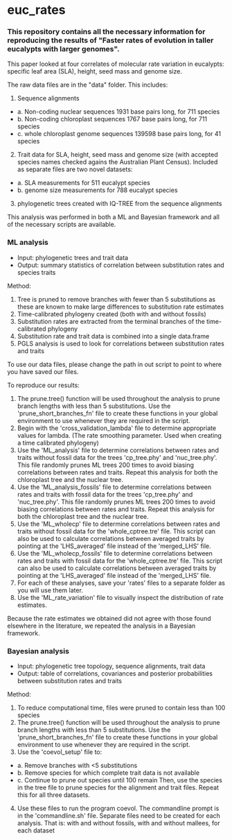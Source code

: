 # euc_rates

### This repository contains all the necessary information for reproducing the results of "Faster rates of evolution in taller eucalypts with larger genomes". 

This paper looked at four correlates of molecular rate variation in eucalypts: specific leaf area (SLA), height, seed mass and genome size.

The raw data files are in the "data" folder. This includes:

1. Sequence alignments 
- a. Non-coding nuclear sequences 1931 base pairs long, for 711 species
- b. Non-coding chloroplast sequences 1767 base pairs long, for 711 species
- c. whole chloroplast genome sequences 139598 base pairs long, for 41 species

2. Trait data for SLA, height, seed mass and genome size (with accepted species names checked agains the Australian Plant Census). Included as separate files are two novel datasets:
- a. SLA measurements for 511 eucalypt species
- b. genome size measurements for 788 eucalypt species

3. phylogenetic trees created with IQ-TREE from the sequence alignments

This analysis was performed in both a ML and Bayesian framework and all of the necessary scripts are available.

### ML analysis
- Input: phylogenetic trees and trait data
- Output: summary statistics of correlation between substitution rates and species traits

Method:
1. Tree is pruned to remove branches with fewer than 5 substitutions as these are known to make large differences to substitution rate estimates
2. Time-calibrated phylogeny created (both with and without fossils)
3. Substitution rates are extracted from the terminal branches of the time-calibrated phylogeny
4. Substitution rate and trait data is combined into a single data.frame
5. PGLS analysis is used to look for correlations between substitution rates and traits

To use our data files, please change the path in out script to point to where you have saved our files.

To reproduce our results:
1. The prune.tree() function will be used throughout the analysis to prune branch lengths with less than 5 substitutions. Use the 'prune_short_branches_fn' file to create these functions in your global environment to use whenever they are required in the script.
2. Begin with the 'cross_validation_lambda' file to determine appropriate values for lambda. (The rate smoothing parameter. Used when creating a time calibrated phylogeny)
3. Use the 'ML_analysis' file to determine correlations between rates and traits without fossil data for the trees 'cp_tree.phy' and 'nuc_tree.phy'. This file randomly prunes ML trees 200 times to avoid biasing correlations between rates and traits. Repeat this analysis for both the chloroplast tree and the nuclear tree.
4. Use the 'ML_analysis_fossils' file to determine correlations between rates and traits with fossil data for the trees 'cp_tree.phy' and 'nuc_tree.phy'. This file randomly prunes ML trees 200 times to avoid biasing correlations between rates and traits. Repeat this analysis for both the chloroplast tree and the nuclear tree.
5. Use the 'ML_wholecp' file to determine correlations between rates and traits without fossil data for the 'whole_cptree.tre' file. This script can also be used to calculate correlations between averaged traits by pointing at the 'LHS_averaged' file instead of the 'merged_LHS' file.
6. Use the 'ML_wholecp_fossils' file to determine correlations between rates and traits with fossil data for the 'whole_cptree.tre' file. This script can also be used to calculate correlations between averaged traits by pointing at the 'LHS_averaged' file instead of the 'merged_LHS' file. 
7. For each of these analyses, save your 'rates' files to a separate folder as you will use them later.
8. Use the 'ML_rate_variation' file to visually inspect the distribution of rate estimates. 

Because the rate estimates we obtained did not agree with those found elsewhere in the literature, we repeated the analysis in a Bayesian framework.

### Bayesian analysis
- Input: phylogenetic tree topology, sequence alignments, trait data
- Output: table of correlations, covariances and posterior probabilities between substitution rates and traits

Method:
1. To reduce computational time, files were pruned to contain less than 100 species
2. The prune.tree() function will be used throughout the analysis to prune branch lengths with less than 5 substitutions. Use the 'prune_short_branches_fn' file to create these functions in your global environment to use whenever they are required in the script.
3. Use the 'coevol_setup' file to:
- a. Remove branches with <5 substitutions
- b. Remove species for which complete trait data is not available
- c. Continue to prune out species until 100 remain
Then, use the species in the tree file to prune species for the alignment and trait files. Repeat this for all three datasets.
4. Use these files to run the program coevol. The commandline prompt is in the 'commandline.sh' file. Separate files need to be created for each analysis. That is: with and without fossils, with and without mallees, for each dataset
